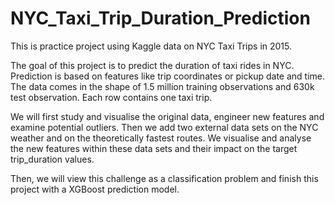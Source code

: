 # NYC_Taxi_Trip_Duration_Prediction
This is practice project using Kaggle data on NYC Taxi Trips in 2015.

The goal of this project is to predict the duration of taxi rides in NYC.
Prediction is based on features like trip coordinates or pickup date and time. 
The data comes in the shape of 1.5 million training observations and 630k test observation. Each row contains one taxi trip.

We will first study and visualise the original data, engineer new features and examine potential outliers.
Then we add two external data sets on the NYC weather and on the theoretically fastest routes. 
We visualise and analyse the new features within these data sets and their impact on the target trip_duration values. 

Then, we will view this challenge as a classification problem and finish this project with a XGBoost prediction model.
